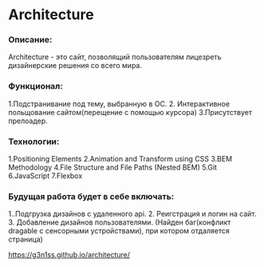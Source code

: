 # Architecture

### Описание:
Architecture - это сайт, позволящий пользователям лицезреть дизайнерские решения со всего мира.
### Функционал:
1.Подстранивание под тему, выбранную в ОС. 2. Интерактивное польщование сайтом(перещение с помощью курсора) 3.Присутствует прелоадер.
### Технологии:
1.Positioning Elements 2.Animation and Transform using CSS 3.BEM Methodology 4.File Structure and File Paths (Nested BEM) 5.Git 6.JavaScript 7.Flexbox 
### Будущая работа будет в себе включать:
1..Подгрузка дизайнов с удаленного api. 2. Реигстрация и логин на сайт. 3. Добавление дизайнов пользователями.
(Найден баг(конфликт dragable с сенсорными устройствами), при котором отдаляется страница)

https://g3n1ss.github.io/architecture/

